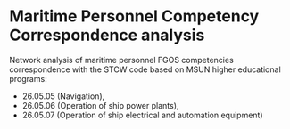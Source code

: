 # Maritime Personnel Competency Correspondence analysis
Network analysis of maritime personnel FGOS competencies correspondence with the STCW code based on MSUN higher educational programs:
- 26.05.05 (Navigation),
- 26.05.06 (Operation of ship power plants),
- 26.05.07 (Operation of ship electrical and automation equipment)
